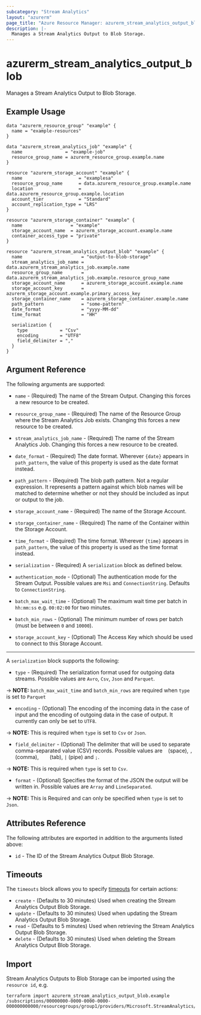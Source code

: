 ```yaml
---
subcategory: "Stream Analytics"
layout: "azurerm"
page_title: "Azure Resource Manager: azurerm_stream_analytics_output_blob"
description: |-
  Manages a Stream Analytics Output to Blob Storage.
---
```


# azurerm_stream_analytics_output_blob

Manages a Stream Analytics Output to Blob Storage.

## Example Usage

```hcl
data "azurerm_resource_group" "example" {
  name = "example-resources"
}

data "azurerm_stream_analytics_job" "example" {
  name                = "example-job"
  resource_group_name = azurerm_resource_group.example.name
}

resource "azurerm_storage_account" "example" {
  name                     = "examplesa"
  resource_group_name      = data.azurerm_resource_group.example.name
  location                 = data.azurerm_resource_group.example.location
  account_tier             = "Standard"
  account_replication_type = "LRS"
}

resource "azurerm_storage_container" "example" {
  name                  = "example"
  storage_account_name  = azurerm_storage_account.example.name
  container_access_type = "private"
}

resource "azurerm_stream_analytics_output_blob" "example" {
  name                      = "output-to-blob-storage"
  stream_analytics_job_name = data.azurerm_stream_analytics_job.example.name
  resource_group_name       = data.azurerm_stream_analytics_job.example.resource_group_name
  storage_account_name      = azurerm_storage_account.example.name
  storage_account_key       = azurerm_storage_account.example.primary_access_key
  storage_container_name    = azurerm_storage_container.example.name
  path_pattern              = "some-pattern"
  date_format               = "yyyy-MM-dd"
  time_format               = "HH"

  serialization {
    type            = "Csv"
    encoding        = "UTF8"
    field_delimiter = ","
  }
}
```

## Argument Reference

The following arguments are supported:

* `name` - (Required) The name of the Stream Output. Changing this forces a new resource to be created.

* `resource_group_name` - (Required) The name of the Resource Group where the Stream Analytics Job exists. Changing this forces a new resource to be created.

* `stream_analytics_job_name` - (Required) The name of the Stream Analytics Job. Changing this forces a new resource to be created.

* `date_format` - (Required) The date format. Wherever `{date}` appears in `path_pattern`, the value of this property is used as the date format instead.

* `path_pattern` - (Required) The blob path pattern. Not a regular expression. It represents a pattern against which blob names will be matched to determine whether or not they should be included as input or output to the job.

* `storage_account_name` - (Required) The name of the Storage Account.

* `storage_container_name` - (Required) The name of the Container within the Storage Account.

* `time_format` - (Required) The time format. Wherever `{time}` appears in `path_pattern`, the value of this property is used as the time format instead.

* `serialization` - (Required) A `serialization` block as defined below.

* `authentication_mode` - (Optional) The authentication mode for the Stream Output. Possible values are `Msi` and `ConnectionString`. Defaults to `ConnectionString`.

* `batch_max_wait_time` - (Optional) The maximum wait time per batch in `hh:mm:ss` e.g. `00:02:00` for two minutes.

* `batch_min_rows` - (Optional) The minimum number of rows per batch (must be between `0` and `10000`).

* `storage_account_key` - (Optional) The Access Key which should be used to connect to this Storage Account.

---

A `serialization` block supports the following:

* `type` - (Required) The serialization format used for outgoing data streams. Possible values are `Avro`, `Csv`, `Json` and `Parquet`.

-> **NOTE:** `batch_max_wait_time` and `batch_min_rows` are required when `type` is set to `Parquet`

* `encoding` - (Optional) The encoding of the incoming data in the case of input and the encoding of outgoing data in the case of output. It currently can only be set to `UTF8`.

-> **NOTE:** This is required when `type` is set to `Csv` or `Json`.

* `field_delimiter` - (Optional) The delimiter that will be used to separate comma-separated value (CSV) records. Possible values are ` ` (space), `,` (comma), `   ` (tab), `|` (pipe) and `;`.

-> **NOTE:** This is required when `type` is set to `Csv`.

* `format` - (Optional) Specifies the format of the JSON the output will be written in. Possible values are `Array` and `LineSeparated`.

-> **NOTE:** This is Required and can only be specified when `type` is set to `Json`.

## Attributes Reference

The following attributes are exported in addition to the arguments listed above:

* `id` - The ID of the Stream Analytics Output Blob Storage.

## Timeouts

The `timeouts` block allows you to specify [timeouts](https://www.terraform.io/docs/configuration/resources.html#timeouts) for certain actions:

* `create` - (Defaults to 30 minutes) Used when creating the Stream Analytics Output Blob Storage.
* `update` - (Defaults to 30 minutes) Used when updating the Stream Analytics Output Blob Storage.
* `read` - (Defaults to 5 minutes) Used when retrieving the Stream Analytics Output Blob Storage.
* `delete` - (Defaults to 30 minutes) Used when deleting the Stream Analytics Output Blob Storage.

## Import

Stream Analytics Outputs to Blob Storage can be imported using the `resource id`, e.g.

```shell
terraform import azurerm_stream_analytics_output_blob.example /subscriptions/00000000-0000-0000-0000-000000000000/resourcegroups/group1/providers/Microsoft.StreamAnalytics/streamingjobs/job1/outputs/output1
```
